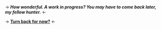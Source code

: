 -> **_How wonderful. A work in progress? You may have to come back later, my fellow hunter._** <-

-> [**Turn back for now?**](https://rentry.co/towasresources) <-